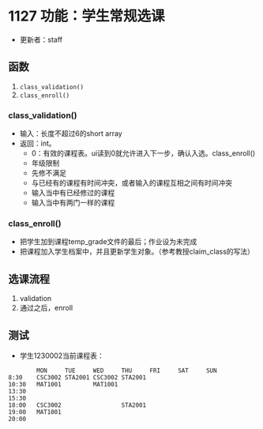 # 1127 功能：学生常规选课

- 更新者：staff

## 函数

1. `class_validation()`
2. `class_enroll()`

### class_validation()

- 输入：长度不超过6的short array
- 返回：int。
    - 0：有效的课程表。ui读到0就允许进入下一步，确认入选。class_enroll()
    - 年级限制
    - 先修不满足
    - 与已经有的课程有时间冲突，或者输入的课程互相之间有时间冲突
    - 输入当中有已经修过的课程
    - 输入当中有两门一样的课程

### class_enroll()

- 把学生加到课程temp_grade文件的最后；作业设为未完成
- 把课程加入学生档案中，并且更新学生对象。（参考教授claim_class的写法）

## 选课流程

1. validation
2. 通过之后，enroll

## 测试

- 学生1230002当前课程表：
```text
        MON     TUE     WED     THU     FRI     SAT     SUN
8:30    CSC3002 STA2001 CSC3002 STA2001
10:30   MAT1001         MAT1001
13:30
15:30
18:00   CSC3002                 STA2001
19:00   MAT1001
20:00
```